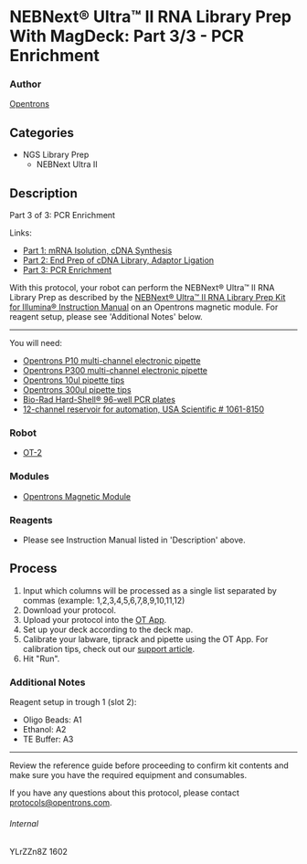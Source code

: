 # NEBNext® Ultra™ II RNA Library Prep With MagDeck: Part 3/3 - PCR Enrichment

### Author
[Opentrons](http://www.opentrons.com/)

## Categories
* NGS Library Prep
    * NEBNext Ultra II

## Description
Part 3 of 3: PCR Enrichment

Links:
* [Part 1: mRNA Isolution, cDNA Synthesis](./1602-part1)
* [Part 2: End Prep of cDNA Library, Adaptor Ligation](./1602-part2)
* [Part 3: PCR Enrichment](./1602-part3)

With this protocol, your robot can perform the NEBNext® Ultra™ II RNA Library Prep as described by the [NEBNext® Ultra™ II RNA Library Prep Kit for Illumina® Instruction Manual](https://www.neb.com/-/media/catalog/datacards-or-manuals/manuale7770.pdf) on an Opentrons magnetic module. For reagent setup, please see 'Additional Notes' below.

---

You will need:
* [Opentrons P10 multi-channel electronic pipette](https://shop.opentrons.com/collections/ot-2-pipettes/products/8-channel-electronic-pipette)
* [Opentrons P300 multi-channel electronic pipette](https://shop.opentrons.com/collections/ot-2-pipettes/products/8-channel-electronic-pipette?variant=5984202489885)
* [Opentrons 10ul pipette tips](https://shop.opentrons.com/collections/opentrons-tips/products/opentrons-10ul-tips)
* [Opentrons 300ul pipette tips](https://shop.opentrons.com/collections/opentrons-tips/products/opentrons-300ul-tips)
* [Bio-Rad Hard-Shell® 96-well PCR plates](http://www.bio-rad.com/en-us/sku/hss9601-hard-shell-96-well-pcr-plates-high-profile-semi-skirted-clear-clear?ID=HSS9601)
* [12-channel reservoir for automation, USA Scientific # 1061-8150](https://www.usascientific.com/12-channel-automation-reservoir.aspx)

### Robot
* [OT-2](https://opentrons.com/ot-2)

### Modules
* [Opentrons Magnetic Module](https://shop.opentrons.com/collections/hardware-modules/products/magdeck)

### Reagents
* Please see Instruction Manual listed in 'Description' above.

## Process
1. Input which columns will be processed as a single list separated by commas (example: 1,2,3,4,5,6,7,8,9,10,11,12)
2. Download your protocol.
3. Upload your protocol into the [OT App](https://opentrons.com/ot-app).
4. Set up your deck according to the deck map.
5. Calibrate your labware, tiprack and pipette using the OT App. For calibration tips, check out our [support article](https://support.opentrons.com/ot-2/getting-started-software-setup/deck-calibration).
6. Hit "Run".

### Additional Notes
Reagent setup in trough 1 (slot 2):
* Oligo Beads: A1
* Ethanol: A2
* TE Buffer: A3

---

Review the reference guide before proceeding to confirm kit contents and make sure you have the required equipment and consumables.

If you have any questions about this protocol, please contact protocols@opentrons.com.

###### Internal
YLrZZn8Z
1602

